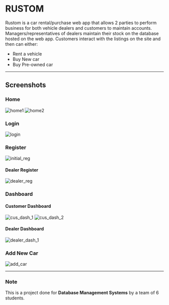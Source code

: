# RUSTOM

Rustom is a car rental/purchase web app that allows 2 parties to perform business for both vehicle dealers and customers to maintain accounts. 
Managers/representatives of dealers maintain their stock on the database hosted on the web app. Customers interact with the listings on the site and then can either: 

  - Rent a vehicle
  - Buy New car 
  - Buy Pre-owned car

---

## Screenshots

### Home
![home1](https://github.com/thisisindrajit/Rustom/blob/master/screenshots/home%201.png)
![home2](https://github.com/thisisindrajit/Rustom/blob/master/screenshots/home%202.png)

### Login
![login](https://github.com/thisisindrajit/Rustom/blob/master/screenshots/login.png)

### Register
![initial_reg](https://github.com/thisisindrajit/Rustom/blob/master/screenshots/customer%20register.png)
#### Dealer Register
![dealer_reg](https://github.com/thisisindrajit/Rustom/blob/master/screenshots/dealer%20register.png)

### Dashboard
#### Customer Dashboard
![cus_dash_1](https://github.com/thisisindrajit/Rustom/blob/master/screenshots/cus%20dashboard%201.png)
![cus_dash_2](https://github.com/thisisindrajit/Rustom/blob/master/screenshots/cus%20dashboard%202.png)

#### Dealer Dashboard
![dealer_dash_1](https://github.com/thisisindrajit/Rustom/blob/master/screenshots/dealer%20dashboard.png)

### Add New Car
![add_car](https://github.com/thisisindrajit/Rustom/blob/master/screenshots/add%20new%20car.png)

---

### Note 
This is a project done for **Database Management Systems** by a team of 6 students.
